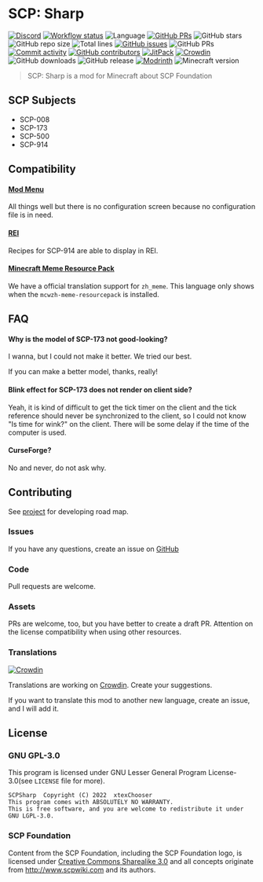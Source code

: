 # SCP: Sharp

[![Discord](https://img.shields.io/discord/895905824239669258?logo=discord&style=flat-square)](https://discord.gg/EerxhNx3fR) [![Workflow status](https://img.shields.io/github/workflow/status/xtexChooser/scp-sharp/Build/main?style=flat-square&logo=github-actions)](https://github.com/xtexChooser/scp-sharp/actions) ![Language](https://img.shields.io/badge/language-kotlin-7f52ff?style=flat-square&logo=kotlin) [![GitHub PRs](https://img.shields.io/badge/license-GPL--3.0-informational?style=flat-square)](https://github.com/xtexChooser/scp-sharp/pulls)  ![GitHub stars](https://img.shields.io/github/stars/xtexChooser/scp-sharp?logo=github&style=flat-square) ![GitHub repo size](https://img.shields.io/github/repo-size/xtexChooser/scp-sharp?style=flat-square) ![Total lines](https://img.shields.io/tokei/lines/github/xtexChooser/scp-sharp?style=flat-square) [![GitHub issues](https://img.shields.io/github/issues/xtexChooser/scp-sharp?style=flat-square)](https://github.com/xtexChooser/scp-sharp/issues) ![GitHub PRs](https://img.shields.io/github/issues-pr/xtexChooser/scp-sharp?style=flat-square) [![Commit activity](https://img.shields.io/github/commit-activity/m/xtexChooser/scp-sharp?style=flat-square)](https://github.com/xtexChooser/scp-sharp/commits/main) [![GitHub contributors](https://img.shields.io/github/contributors/xtexChooser/scp-sharp?style=flat-square)](https://github.com/xtexChooser/scp-sharp/graphs/contributors) [![JitPack](https://img.shields.io/jitpack/v/github/xtexChooser/scp-sharp?style=flat-square)](https://jitpack.io/#xtexChooser/scp-sharp) [![Crowdin](https://img.shields.io/badge/translate-crowdin-brightgreen?style=flat-square&logo=crowdin)](https://crowdin.com/project/scp-sharp) ![GitHub downloads](https://img.shields.io/github/downloads/xtexChooser/scp-sharp/total?logo=github&style=flat-square) ![GitHub release](https://img.shields.io/github/v/release/xtexChooser/scp-sharp?display_name=tag&include_prereleases&logo=github&style=flat-square) [![Modrinth](https://img.shields.io/badge/modrinth-download-green?style=flat-square)](https://modrinth.com/mod/scp-sharp) ![Minecraft version](https://img.shields.io/badge/minecraft-1.18.2-brightgreen?style=flat-square&logo=mojang-studios)

> SCP: Sharp is a mod for Minecraft about SCP Foundation

## SCP Subjects

- SCP-008
- SCP-173
- SCP-500
- SCP-914

## Compatibility

#### [Mod Menu](https://github.com/TerraformersMC/ModMenu)

All things well but there is no configuration screen because no configuration file is in need.

#### [REI](https://github.com/shedaniel/RoughlyEnoughItems)

Recipes for SCP-914 are able to display in REI.

#### [Minecraft Meme Resource Pack](https://github.com/Teahouse-Studios/mcwzh-meme-resourcepack)

We have a official translation support for `zh_meme`. This language only shows when the `mcwzh-meme-resourcepack` is installed.

## FAQ

#### Why is the model of SCP-173 not good-looking?

I wanna, but I could not make it better. We tried our best.

If you can make a better model, thanks, really!

#### Blink effect for SCP-173 does not render on client side?

Yeah, it is kind of difficult to get the tick timer on the client and the tick reference should never be synchronized to the client, so I could not know "Is time for wink?" on the client. There will be some delay if the time of the computer is used.

#### CurseForge?

No and never, do not ask why.

## Contributing

See [project](https://github.com/users/xtexChooser/projects/1) for developing road map.

### Issues

If you have any questions, create an issue on [GitHub](https://github.com/xtexChooser/scp-sharp/issues/new/choose)

### Code

Pull requests are welcome.

### Assets

PRs are welcome, too, but you have better to create a draft PR. Attention on the license compatibility when using other resources.

### Translations

[![Crowdin](https://badges.crowdin.net/scp-sharp/localized.svg)](https://crowdin.com/project/scp-sharp)

Translations are working on [Crowdin](https://crowdin.com/project/scp-sharp). Create your suggestions.

If you want to translate this mod to another new language, create an issue, and I will add it.

## License

### GNU GPL-3.0

This program is licensed under GNU Lesser General Program License-3.0(see `LICENSE` file for more).

```
SCPSharp  Copyright (C) 2022  xtexChooser
This program comes with ABSOLUTELY NO WARRANTY.
This is free software, and you are welcome to redistribute it under GNU LGPL-3.0.
```

### SCP Foundation

Content from the SCP Foundation, including the SCP Foundation logo, is licensed under [Creative Commons Sharealike 3.0](https://creativecommons.org/licenses/by-sa/3.0/) and all concepts originate from http://www.scpwiki.com and its authors.


